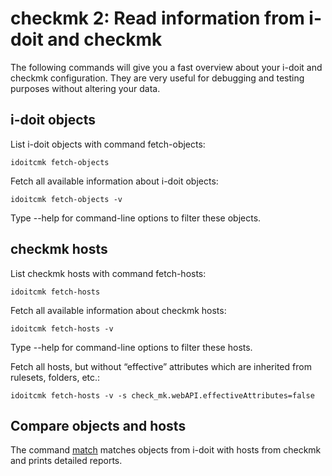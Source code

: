 # checkmk 2: Read information from i-doit and checkmk

The following commands will give you a fast overview about your i-doit and checkmk configuration. They are very useful for debugging and testing purposes without altering your data.

i-doit objects
--------------

List i-doit objects with command fetch-objects:

    idoitcmk fetch-objects

Fetch all available information about i-doit objects:

    idoitcmk fetch-objects -v

Type --help for command-line options to filter these objects.

checkmk hosts
-------------

List checkmk hosts with command fetch-hosts:

    idoitcmk fetch-hosts

Fetch all available information about checkmk hosts:

    idoitcmk fetch-hosts -v

Type --help for command-line options to filter these hosts.

Fetch all hosts, but without “effective” attributes which are inherited from rulesets, folders, etc.:

    idoitcmk fetch-hosts -v -s check_mk.webAPI.effectiveAttributes=false

Compare objects and hosts
-------------------------

The command [match](./match-objects-from-i-doit-with-hosts-from-checkmk.md) matches objects from i-doit with hosts from checkmk and prints detailed reports.
